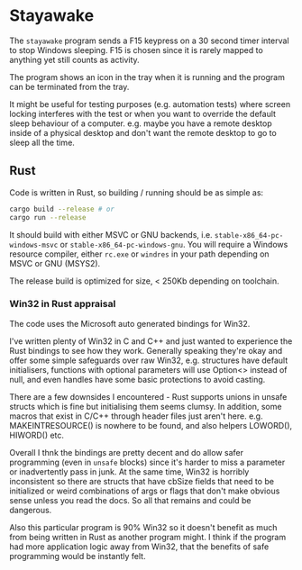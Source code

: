 # Stayawake

The `stayawake` program sends a F15 keypress on a 30 second timer interval to stop Windows sleeping. F15 is
chosen since it is rarely mapped to anything yet still counts as activity.

The program shows an icon in the tray when it is running and the program can be terminated from the tray.

It might be useful for testing purposes (e.g. automation tests) where screen locking interferes with the test
or when you want to override the default sleep behaviour of a computer. e.g. maybe you have a remote desktop
inside of a physical desktop and don't want the remote desktop to go to sleep all the time.

## Rust

Code is written in Rust, so building / running should be as simple as:

```sh
cargo build --release # or
cargo run --release
```

It should build with either MSVC or GNU backends, i.e. `stable-x86_64-pc-windows-msvc` or `stable-x86_64-pc-windows-gnu`. You will require a Windows resource compiler, either `rc.exe` or `windres` in your path depending on MSVC or GNU (MSYS2).

The release build is optimized for size, < 250Kb depending on toolchain.

### Win32 in Rust appraisal

The code uses the Microsoft auto generated bindings for Win32.

I've written plenty of Win32 in C and C++ and just wanted to experience the Rust bindings to see how they work. Generally speaking they're okay and
offer some simple safeguards over raw Win32, e.g. structures have default initialisers, functions with optional parameters will use Option<> instead of null, and even handles have some basic protections to avoid casting.

There are a few downsides I encountered - Rust supports unions in unsafe structs which is fine but initialising them seems clumsy. In addition, some macros that exist in C/C++ through header files just aren't here. e.g. MAKEINTRESOURCE() is nowhere to be found, and also helpers LOWORD(), HIWORD() etc.

Overall I thnk the bindings are pretty decent and do allow safer programming (even in `unsafe` blocks) since it's harder to miss a parameter or inadvertently pass in junk. At the same time, Win32 is horribly inconsistent so there are structs that have cbSize fields that need to be initialized or weird combinations of args or flags
that don't make obvious sense unless you read the docs. So all that remains and could be dangerous.

Also this particular program is 90% Win32 so it doesn't benefit as much from being written in Rust as another program might. I think if the program had more application logic away from Win32, that the benefits of safe programming would be instantly felt.
